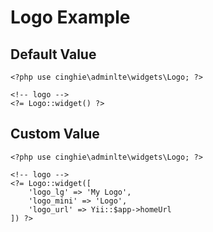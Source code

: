 Logo Example
=======================

## Default Value

```
<?php use cinghie\adminlte\widgets\Logo; ?>

<!-- logo -->
<?= Logo::widget() ?>
```

## Custom Value

```
<?php use cinghie\adminlte\widgets\Logo; ?>

<!-- logo -->
<?= Logo::widget([
    'logo_lg' => 'My Logo',
    'logo_mini' => 'Logo',
    'logo_url' => Yii::$app->homeUrl
]) ?>
